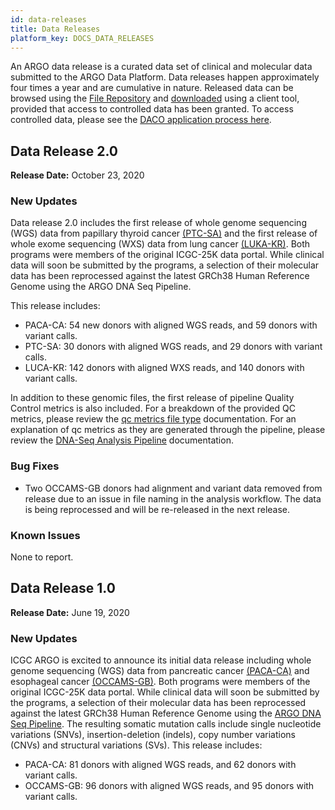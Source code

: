 ```yaml
---
id: data-releases
title: Data Releases
platform_key: DOCS_DATA_RELEASES
---
```


An ARGO data release is a curated data set of clinical and molecular data submitted to the ARGO Data Platform. Data releases happen approximately four times a year and are cumulative in nature. Released data can be browsed using the [File Repository](https://platform.icgc-argo.org/repository) and [downloaded](/docs/data-access/data-download) using a client tool, provided that access to controlled data has been granted. To access controlled data, please see the [DACO application process here](/docs/data-access/data-access).

## Data Release 2.0

**Release Date:** October 23, 2020

### New Updates

Data release 2.0 includes the first release of whole genome sequencing (WGS) data from papillary thyroid cancer [(PTC-SA)](https://www.icgc-argo.org/page/98/ptcp) and the first release of whole exome sequencing (WXS) data from lung cancer [(LUKA-KR)](https://www.icgc-argo.org/page/91/pgcklc). Both programs were members of the original ICGC-25K data portal. While clinical data will soon be submitted by the programs, a selection of their molecular data has been reprocessed against the latest GRCh38 Human Reference Genome using the ARGO DNA Seq Pipeline.

This release includes:

- PACA-CA: 54 new donors with aligned WGS reads, and 59 donors with variant calls.
- PTC-SA: 30 donors with aligned WGS reads, and 29 donors with variant calls.
- LUCA-KR: 142 donors with aligned WXS reads, and 140 donors with variant calls.

In addition to these genomic files, the first release of pipeline Quality Control metrics is also included. For a breakdown of the provided QC metrics, please review the [qc metrics file type](/docs/data/qc-metrics) documentation. For an explanation of qc metrics as they are generated through the pipeline, please review the [DNA-Seq Analysis Pipeline](/docs/analysis-workflows/dna-pipeline) documentation.

### Bug Fixes

- Two OCCAMS-GB donors had alignment and variant data removed from release due to an issue in file naming in the analysis workflow. The data is being reprocessed and will be re-released in the next release.

### Known Issues

None to report.

## Data Release 1.0

**Release Date:** June 19, 2020

### New Updates

ICGC ARGO is excited to announce its initial data release including whole genome sequencing (WGS) data from pancreatic cancer [(PACA-CA)](https://www.icgc-argo.org/page/96/panchope) and esophageal cancer [(OCCAMS-GB)](https://www.icgc-argo.org/page/112/occams). Both programs were members of the original ICGC-25K data portal. While clinical data will soon be submitted by the programs, a selection of their molecular data has been reprocessed against the latest GRCh38 Human Reference Genome using the [ARGO DNA Seq Pipeline](/docs/analysis-workflows/dna-pipeline). The resulting somatic mutation calls include single nucleotide variations (SNVs), insertion-deletion (indels), copy number variations (CNVs) and structural variations (SVs). This release includes:

- PACA-CA: 81 donors with aligned WGS reads, and 62 donors with variant calls.
- OCCAMS-GB: 96 donors with aligned WGS reads, and 95 donors with variant calls.
